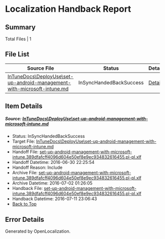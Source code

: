 # <a name='report-top'></a> Localization Handback Report

## Summary
 Total Files | 1

## File List
 Source File | Status | Details 
 ----------- | ------ | ------- 
 [InTuneDocs\DeployUse\set-up-android-management-with-microsoft-intune.md](https://github.com/Microsoft/IntuneDocs-pr/blob/f1dc713099c982d6e32c87b814dd3f55b1656eda/InTuneDocs/DeployUse/set-up-android-management-with-microsoft-intune.md) | InSyncHandedBackSuccess | [Details](#5f65887345c1a650c6d80863e42f447035c789f7238)

## Item Details
##### <a name='5f65887345c1a650c6d80863e42f447035c789f7238'></a> Source: [InTuneDocs\DeployUse\set-up-android-management-with-microsoft-intune.md](https://github.com/Microsoft/IntuneDocs-pr/blob/f1dc713099c982d6e32c87b814dd3f55b1656eda/InTuneDocs/DeployUse/set-up-android-management-with-microsoft-intune.md)
* Status: InSyncHandedBackSuccess
* Target File: [InTuneDocs\DeployUse\set-up-android-management-with-microsoft-intune.md](https://github.com/Microsoft/IntuneDocs-pr.pl-pl/blob/09e2153908de1961c02a12c242f2d1ae2e427bd9/InTuneDocs/DeployUse/set-up-android-management-with-microsoft-intune.md)
* Handoff File: [set-up-android-management-with-microsoft-intune.389dfafcff4096d604e50ef8e9ec934832616455.pl-pl.xlf](https://github.com/Microsoft/EM.handoff/blob/cdfca06d68e8091ba51caba366d8addda2186ed2/ol-handoff/Microsoft/IntuneDocs-pr.pl-pl/master/set-up-android-management-with-microsoft-intune.389dfafcff4096d604e50ef8e9ec934832616455.pl-pl.xlf)
* Handoff Datetime: 2016-06-30 22:25:54
* Handoff Reason: Include
* Archive File: [set-up-android-management-with-microsoft-intune.389dfafcff4096d604e50ef8e9ec934832616455.pl-pl.xlf](https://github.com/Microsoft/EM.handoff/blob/a6d05ddf51697339323bbba226dd7626af8ae09e/ol-handoff/Microsoft/IntuneDocs-pr.pl-pl/master/archive/set-up-android-management-with-microsoft-intune.389dfafcff4096d604e50ef8e9ec934832616455.pl-pl.xlf)
* Archive Datetime: 2016-07-02 01:26:05
* Handback File: [set-up-android-management-with-microsoft-intune.389dfafcff4096d604e50ef8e9ec934832616455.pl-pl.xlf](https://github.com/Microsoft/EM.handback/blob/64f5d6bb5080051a1f5cc0af5b3b28bb736bba5c/ol-handback/Microsoft/IntuneDocs-pr.pl-pl/master/set-up-android-management-with-microsoft-intune.389dfafcff4096d604e50ef8e9ec934832616455.pl-pl.xlf)
* Handback Datetime: 2016-07-11 23:06:43
* [Back to Top](#report-top)


## Error Details

Generated by OpenLocalization.
